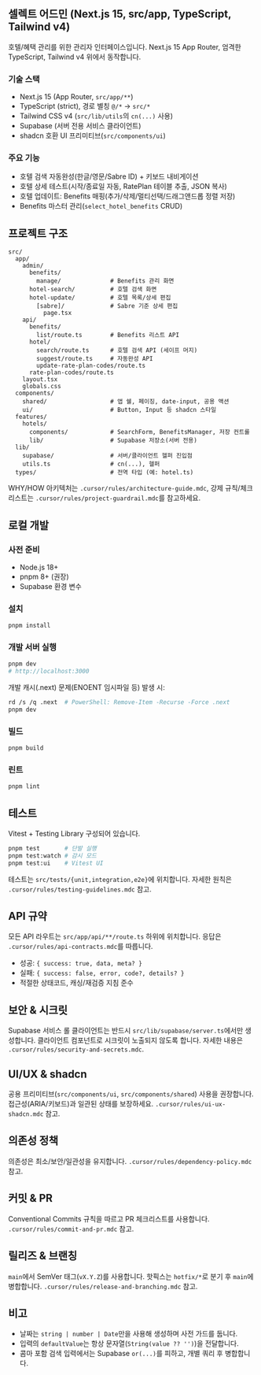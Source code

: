 ## 셀렉트 어드민 (Next.js 15, src/app, TypeScript, Tailwind v4)

호텔/혜택 관리를 위한 관리자 인터페이스입니다.
Next.js 15 App Router, 엄격한 TypeScript, Tailwind v4 위에서 동작합니다.

### 기술 스택
- Next.js 15 (App Router, `src/app/**`)
- TypeScript (strict), 경로 별칭 `@/*` → `src/*`
- Tailwind CSS v4 (`src/lib/utils`의 `cn(...)` 사용)
- Supabase (서버 전용 서비스 클라이언트)
- shadcn 호환 UI 프리미티브(`src/components/ui`)

### 주요 기능
- 호텔 검색 자동완성(한글/영문/Sabre ID) + 키보드 내비게이션
- 호텔 상세 테스트(시작/종료일 자동, RatePlan 테이블 추출, JSON 복사)
- 호텔 업데이트: Benefits 매핑(추가/삭제/멀티선택/드래그앤드롭 정렬 저장)
- Benefits 마스터 관리(`select_hotel_benefits` CRUD)

## 프로젝트 구조

```
src/
  app/
    admin/
      benefits/
        manage/              # Benefits 관리 화면
      hotel-search/          # 호텔 검색 화면
      hotel-update/          # 호텔 목록/상세 편집
        [sabre]/             # Sabre 기준 상세 편집
          page.tsx
    api/
      benefits/
        list/route.ts        # Benefits 리스트 API
      hotel/
        search/route.ts      # 호텔 검색 API (세이프 머지)
        suggest/route.ts     # 자동완성 API
        update-rate-plan-codes/route.ts
      rate-plan-codes/route.ts
    layout.tsx
    globals.css
  components/
    shared/                  # 앱 쉘, 페이징, date-input, 공용 액션
    ui/                      # Button, Input 등 shadcn 스타일
  features/
    hotels/
      components/            # SearchForm, BenefitsManager, 저장 컨트롤
      lib/                   # Supabase 저장소(서버 전용)
  lib/
    supabase/                # 서버/클라이언트 헬퍼 진입점
    utils.ts                 # cn(...), 헬퍼
  types/                     # 전역 타입 (예: hotel.ts)
```

WHY/HOW 아키텍처는 `.cursor/rules/architecture-guide.mdc`,
강제 규칙/체크리스트는 `.cursor/rules/project-guardrail.mdc`를 참고하세요.

## 로컬 개발

### 사전 준비
- Node.js 18+
- pnpm 8+ (권장)
- Supabase 환경 변수

### 설치
```bash
pnpm install
```

### 개발 서버 실행
```bash
pnpm dev
# http://localhost:3000
```

개발 캐시(.next) 문제(ENOENT 임시파일 등) 발생 시:
```bash
rd /s /q .next  # PowerShell: Remove-Item -Recurse -Force .next
pnpm dev
```

### 빌드
```bash
pnpm build
```

### 린트
```bash
pnpm lint
```

## 테스트

Vitest + Testing Library 구성되어 있습니다.

```bash
pnpm test       # 단발 실행
pnpm test:watch # 감시 모드
pnpm test:ui    # Vitest UI
```

테스트는 `src/tests/{unit,integration,e2e}`에 위치합니다.
자세한 원칙은 `.cursor/rules/testing-guidelines.mdc` 참고.

## API 규약

모든 API 라우트는 `src/app/api/**/route.ts` 하위에 위치합니다.
응답은 `.cursor/rules/api-contracts.mdc`를 따릅니다.
- 성공: `{ success: true, data, meta? }`
- 실패: `{ success: false, error, code?, details? }`
- 적절한 상태코드, 캐싱/재검증 지침 준수

## 보안 & 시크릿

Supabase 서비스 롤 클라이언트는 반드시 `src/lib/supabase/server.ts`에서만 생성합니다.
클라이언트 컴포넌트로 시크릿이 노출되지 않도록 합니다.
자세한 내용은 `.cursor/rules/security-and-secrets.mdc`.

## UI/UX & shadcn

공용 프리미티브(`src/components/ui`, `src/components/shared`) 사용을 권장합니다.
접근성(ARIA/키보드)과 일관된 상태를 보장하세요.
`.cursor/rules/ui-ux-shadcn.mdc` 참고.

## 의존성 정책

의존성은 최소/보안/일관성을 유지합니다.
`.cursor/rules/dependency-policy.mdc` 참고.

## 커밋 & PR

Conventional Commits 규칙을 따르고 PR 체크리스트를 사용합니다.
`.cursor/rules/commit-and-pr.mdc` 참고.

## 릴리즈 & 브랜칭

`main`에서 SemVer 태그(`vX.Y.Z`)를 사용합니다. 핫픽스는 `hotfix/*`로 분기 후 `main`에 병합합니다.
`.cursor/rules/release-and-branching.mdc` 참고.

## 비고

- 날짜는 `string | number | Date`만을 사용해 생성하며 사전 가드를 둡니다.
- 입력의 `defaultValue`는 항상 문자열(`String(value ?? '')`)을 전달합니다.
- 콤마 포함 검색 입력에서는 Supabase `or(...)`를 피하고, 개별 쿼리 후 병합합니다.

